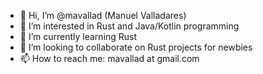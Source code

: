 - 👋 Hi, I’m @mavallad (Manuel Valladares)
- 👀 I’m interested in Rust and Java/Kotlin programming
- 🌱 I’m currently learning Rust
- 💞️ I’m looking to collaborate on Rust projects for newbies
- 📫 How to reach me: mavallad at gmail.com

<!---
mavallad/mavallad is a ✨ special ✨ repository because its `README.md` (this file) appears on your GitHub profile.
You can click the Preview link to take a look at your changes.
--->
